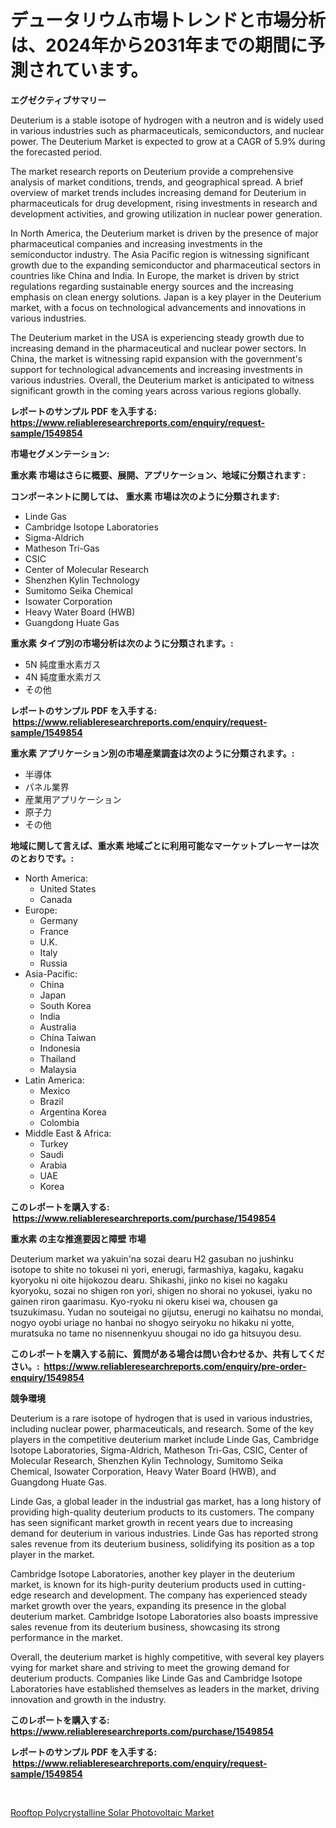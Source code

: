 <p><h1>デュータリウム市場トレンドと市場分析は、2024年から2031年までの期間に予測されています。</h1></p><p><strong>エグゼクティブサマリー</strong></p>
<p><p>Deuterium is a stable isotope of hydrogen with a neutron and is widely used in various industries such as pharmaceuticals, semiconductors, and nuclear power. The Deuterium Market is expected to grow at a CAGR of 5.9% during the forecasted period. </p><p>The market research reports on Deuterium provide a comprehensive analysis of market conditions, trends, and geographical spread. A brief overview of market trends includes increasing demand for Deuterium in pharmaceuticals for drug development, rising investments in research and development activities, and growing utilization in nuclear power generation.</p><p>In North America, the Deuterium market is driven by the presence of major pharmaceutical companies and increasing investments in the semiconductor industry. The Asia Pacific region is witnessing significant growth due to the expanding semiconductor and pharmaceutical sectors in countries like China and India. In Europe, the market is driven by strict regulations regarding sustainable energy sources and the increasing emphasis on clean energy solutions. Japan is a key player in the Deuterium market, with a focus on technological advancements and innovations in various industries.</p><p>The Deuterium market in the USA is experiencing steady growth due to increasing demand in the pharmaceutical and nuclear power sectors. In China, the market is witnessing rapid expansion with the government's support for technological advancements and increasing investments in various industries. Overall, the Deuterium market is anticipated to witness significant growth in the coming years across various regions globally.</p></p>
<p><strong>レポートのサンプル PDF を入手する: <a href="https://www.reliableresearchreports.com/enquiry/request-sample/1549854">https://www.reliableresearchreports.com/enquiry/request-sample/1549854</a></strong></p>
<p><strong>市場セグメンテーション:</strong></p>
<p><strong> 重水素 市場はさらに概要、展開、アプリケーション、地域に分類されます :</strong></p>
<p><strong>コンポーネントに関しては、 重水素 市場は次のように分類されます: &nbsp;</strong></p>
<p><ul><li>Linde Gas</li><li>Cambridge Isotope Laboratories</li><li>Sigma-Aldrich</li><li>Matheson Tri-Gas</li><li>CSIC</li><li>Center of Molecular Research</li><li>Shenzhen Kylin Technology</li><li>Sumitomo Seika Chemical</li><li>Isowater Corporation</li><li>Heavy Water Board (HWB)</li><li>Guangdong Huate Gas</li></ul></p>
<p><strong> 重水素 タイプ別の市場分析は次のように分類されます。:</strong></p>
<p><ul><li>5N 純度重水素ガス</li><li>4N 純度重水素ガス</li><li>その他</li></ul></p>
<p><strong>レポートのサンプル PDF を入手する: &nbsp;<a href="https://www.reliableresearchreports.com/enquiry/request-sample/1549854">https://www.reliableresearchreports.com/enquiry/request-sample/1549854</a></strong></p>
<p><strong> 重水素 アプリケーション別の市場産業調査は次のように分類されます。:</strong></p>
<p><ul><li>半導体</li><li>パネル業界</li><li>産業用アプリケーション</li><li>原子力</li><li>その他</li></ul></p>
<p><strong>地域に関して言えば、重水素 地域ごとに利用可能なマーケットプレーヤーは次のとおりです。:</strong></p>
<p><ul>
    <li>
        North America:
        <ul>
            <li>United States</li>
            <li>Canada</li>
        </ul>
    </li>
    <li>
        Europe:
        <ul>
            <li>Germany</li>
            <li>France</li>
            <li>U.K.</li>
            <li>Italy</li>
            <li>Russia</li>
        </ul>
    </li>
    <li>
        Asia-Pacific:
        <ul>
            <li>China</li>
            <li>Japan</li>
            <li>South Korea</li>
            <li>India</li>
            <li>Australia</li>
            <li>China Taiwan</li>
            <li>Indonesia</li>
            <li>Thailand</li>
            <li>Malaysia</li>
        </ul>
    </li>
    <li>
        Latin America:
        <ul>
            <li>Mexico</li>
            <li>Brazil</li>
            <li>Argentina Korea</li>
            <li>Colombia</li>
        </ul>
    </li>
    <li>
        Middle East & Africa:
        <ul>
            <li>Turkey</li>
            <li>Saudi</li>
            <li>Arabia</li>
            <li>UAE</li>
            <li>Korea</li>
        </ul>
    </li>
    </ul></p>
<p><strong>このレポートを購入する: &nbsp;<a href="https://www.reliableresearchreports.com/purchase/1549854">https://www.reliableresearchreports.com/purchase/1549854</a></strong></p>
<p><strong>重水素 の主な推進要因と障壁 市場</strong></p>
<p><p>Deuterium market wa yakuin'na sozai dearu H2 gasuban no jushinku isotope to shite no tokusei ni yori, enerugi, farmashiya, kagaku, kagaku kyoryoku ni oite hijokozou dearu. Shikashi, jinko no kisei no kagaku kyoryoku, sozai no shigen ron yori, shigen no shorai no yokusei, iyaku no gainen riron gaarimasu. Kyo-ryoku ni okeru kisei wa, chousen ga tsuzukimasu. Yudan no souteigai no gijutsu, enerugi no kaihatsu no mondai, nogyo oyobi uriage no hanbai no shogyo seiryoku no hikaku ni yotte, muratsuka no tame no nisennenkyuu shougai no ido ga hitsuyou desu.</p></p>
<p><strong>このレポートを購入する前に、質問がある場合は問い合わせるか、共有してください。:&nbsp; <a href="https://www.reliableresearchreports.com/enquiry/pre-order-enquiry/1549854">https://www.reliableresearchreports.com/enquiry/pre-order-enquiry/1549854</a></strong></p>
<p><strong>競争環境</strong></p>
<p><p>Deuterium is a rare isotope of hydrogen that is used in various industries, including nuclear power, pharmaceuticals, and research. Some of the key players in the competitive deuterium market include Linde Gas, Cambridge Isotope Laboratories, Sigma-Aldrich, Matheson Tri-Gas, CSIC, Center of Molecular Research, Shenzhen Kylin Technology, Sumitomo Seika Chemical, Isowater Corporation, Heavy Water Board (HWB), and Guangdong Huate Gas.</p><p>Linde Gas, a global leader in the industrial gas market, has a long history of providing high-quality deuterium products to its customers. The company has seen significant market growth in recent years due to increasing demand for deuterium in various industries. Linde Gas has reported strong sales revenue from its deuterium business, solidifying its position as a top player in the market.</p><p>Cambridge Isotope Laboratories, another key player in the deuterium market, is known for its high-purity deuterium products used in cutting-edge research and development. The company has experienced steady market growth over the years, expanding its presence in the global deuterium market. Cambridge Isotope Laboratories also boasts impressive sales revenue from its deuterium business, showcasing its strong performance in the market.</p><p>Overall, the deuterium market is highly competitive, with several key players vying for market share and striving to meet the growing demand for deuterium products. Companies like Linde Gas and Cambridge Isotope Laboratories have established themselves as leaders in the market, driving innovation and growth in the industry.</p></p>
<p><strong>このレポートを購入する: &nbsp; <a href="https://www.reliableresearchreports.com/purchase/1549854">https://www.reliableresearchreports.com/purchase/1549854</a></strong></p>
<p><strong>レポートのサンプル PDF を入手する: &nbsp;<a href="https://www.reliableresearchreports.com/enquiry/request-sample/1549854">https://www.reliableresearchreports.com/enquiry/request-sample/1549854</a></strong><strong></strong></p>
<p>&nbsp;</p>
<p><p><a href="https://github.com/santosh758595/Market-Research-Report-List-4/blob/main/rooftop-polycrystalline-solar-photovoltaic-market.md">Rooftop Polycrystalline Solar Photovoltaic Market</a></p></p>